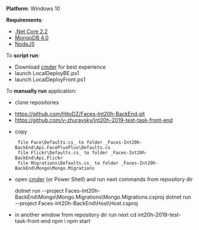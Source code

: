__Platform__: Windows 10

__Requirements__: 
 * [.Net Core 2.2](https://dotnet.microsoft.com/download/dotnet-core/2.2)
 * [MongoDB 4.0](https://docs.mongodb.com/manual/tutorial/install-mongodb-on-windows/)
 * [NodeJS](https://nodejs.org/uk/download/)

To __script run__:
* Download [cmder](http://cmder.net/) for best experience 
* launch LocalDeployBE.ps1 
* launch LocalDeployFront.ps1

To __manually run__ application: 
 * clone repositories 
  - https://github.com/HitoDZ/Faces-Int20h-BackEnd.git
  - https://github.com/v-zhuravsky/int20h-2019-test-task-front-end

 * copy 
 
        file Face\Defaults.cs_ to folder _Faces-Int20h-BackEnd\Api.FacePlusPlus\Defaults.cs
        file Flickr\Defaults.cs_ to folder _Faces-Int20h-BackEnd\Api.Flickr
        file Migrations\Defaults.cs_ to folder _Faces-Int20h-BackEnd\Mongo\Mongo.Migrations
 * open [cmder](http://cmder.net/) (or Power Shell) and run next commands from repository dir

    dotnet run --project Faces-Int20h-BackEnd\Mongo\Mongo.Migrations\Mongo.Migrations.csproj
    dotnet run --project Faces-Int20h-BackEnd\Host\Host.csproj
 * in another window from repository dir run next
cd int20h-2019-test-task-front-end
npm i
npm start
